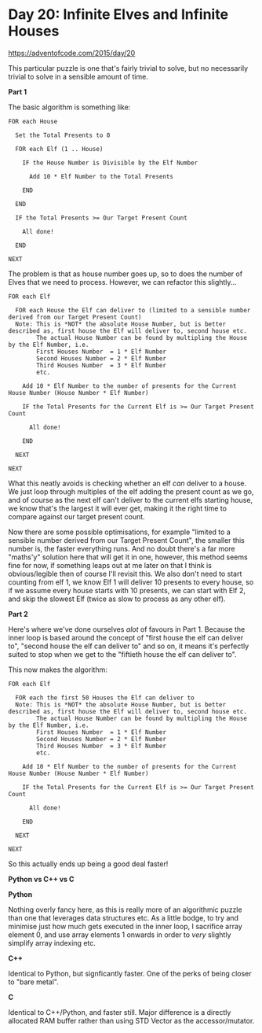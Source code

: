 # Day 20: Infinite Elves and Infinite Houses

https://adventofcode.com/2015/day/20

This particular puzzle is one that's fairly trivial to solve, but no necessarily trivial to solve in a sensible amount of time.

**Part 1**

The basic algorithm is something like:

    FOR each House

      Set the Total Presents to 0

      FOR each Elf (1 .. House)

        IF the House Number is Divisible by the Elf Number
        
          Add 10 * Elf Number to the Total Presents
          
        END

      END

      IF the Total Presents >= Our Target Present Count
      
        All done!

      END

    NEXT

The problem is that as house number goes up, so to does the number of Elves that we need to process.  However, we can refactor this slightly...

    FOR each Elf
    
      FOR each House the Elf can deliver to (limited to a sensible number derived from our Target Present Count)
      Note: This is *NOT* the absolute House Number, but is better described as, first house the Elf will deliver to, second house etc.
            The actual House Number can be found by multipling the House by the Elf Number, i.e.
            First Houses Number  = 1 * Elf Number
            Second Houses Number = 2 * Elf Number
            Third Houses Number  = 3 * Elf Number
            etc.

        Add 10 * Elf Number to the number of presents for the Current House Number (House Number * Elf Number)
        
        IF the Total Presents for the Current Elf is >= Our Target Present Count

          All done!

        END
        
      NEXT
      
    NEXT

What this neatly avoids is checking whether an elf *can* deliver to a house.  We just loop through multiples of the elf adding the present count as we go, and of course as the next elf can't deliver to the current elfs starting house, we know that's the largest it will ever get, making it the right time to compare against our target present count.

Now there are some possible optimisations, for example "limited to a sensible number derived from our Target Present Count", the smaller this number is, the faster everything runs.  And no doubt there's a far more "maths'y" solution here that will get it in one, however, this method seems fine for now, if something leaps out at me later on that I think is obvious/legible then of course I'll revisit this.  We also don't need to start counting from elf 1, we know Elf 1 will deliver 10 presents to every house, so if we assume every house starts with 10 presents, we can start with Elf 2, and skip the slowest Elf (twice as slow to process as any other elf).

**Part 2**

Here's where we've done ourselves *alot* of favours in Part 1.  Because the inner loop is based around the concept of "first house the elf can deliver to", "second house the elf can deliver to" and so on, it means it's perfectly suited to stop when we get to the "fiftieth house the elf can deliver to".

This now makes the algorithm:

    FOR each Elf
    
      FOR each the first 50 Houses the Elf can deliver to
      Note: This is *NOT* the absolute House Number, but is better described as, first house the Elf will deliver to, second house etc.
            The actual House Number can be found by multipling the House by the Elf Number, i.e.
            First Houses Number  = 1 * Elf Number
            Second Houses Number = 2 * Elf Number
            Third Houses Number  = 3 * Elf Number
            etc.

        Add 10 * Elf Number to the number of presents for the Current House Number (House Number * Elf Number)
        
        IF the Total Presents for the Current Elf is >= Our Target Present Count

          All done!

        END
        
      NEXT
      
    NEXT

So this actually ends up being a good deal faster!

**Python vs C++ vs C**

**Python**

Nothing overly fancy here, as this is really more of an algorithmic puzzle than one that leverages data structures etc.  As a little bodge, to try and minimise just how much gets executed in the inner loop, I sacrifice array element 0, and use array elements 1 onwards in order to *very* slightly simplify array indexing etc.

**C++**

Identical to Python, but signficantly faster.  One of the perks of being closer to "bare metal".

**C**

Identical to C++/Python, and faster still.  Major difference is a directly allocated RAM buffer rather than using STD Vector as the accessor/mutator.

